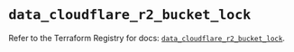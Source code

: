# `data_cloudflare_r2_bucket_lock`

Refer to the Terraform Registry for docs: [`data_cloudflare_r2_bucket_lock`](https://registry.terraform.io/providers/cloudflare/cloudflare/5.1.0/docs/data-sources/r2_bucket_lock).
